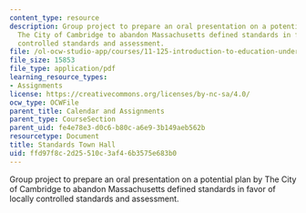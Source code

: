 ```yaml
---
content_type: resource
description: Group project to prepare an oral presentation on a potential plan by
  The City of Cambridge to abandon Massachusetts defined standards in favor of locally
  controlled standards and assessment.
file: /ol-ocw-studio-app/courses/11-125-introduction-to-education-understanding-and-evaluating-education-spring-2009/ffd97f8c2d25510c3af46b3575e683b0_MIT11_125s09_cal_Standards_Town_Hall03.pdf
file_size: 15853
file_type: application/pdf
learning_resource_types:
- Assignments
license: https://creativecommons.org/licenses/by-nc-sa/4.0/
ocw_type: OCWFile
parent_title: Calendar and Assignments
parent_type: CourseSection
parent_uid: fe4e78e3-d0c6-b80c-a6e9-3b149aeb562b
resourcetype: Document
title: Standards Town Hall
uid: ffd97f8c-2d25-510c-3af4-6b3575e683b0
---
```

Group project to prepare an oral presentation on a potential plan by The City of Cambridge to abandon Massachusetts defined standards in favor of locally controlled standards and assessment.